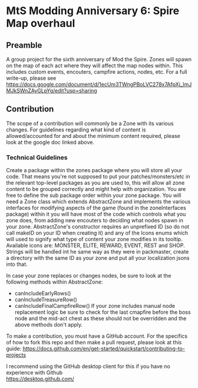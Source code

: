# MtS Modding Anniversary 6: Spire Map overhaul
## Preamble
A group project for the sixth anniversary of Mod the Spire. Zones will spawn on the map of each act where they will affect the map nodes within. This includes custom events, encouters, campfire actions, nodes, etc. For a full write-up, please see https://docs.google.com/document/d/1ecUm3TWngPBoLVC278x7AfpXj_ImJMJkSWnZAyGLpYg/edit?usp=sharing

## Contribution
The scope of a contribution will commonly be a Zone with its various changes. For guidelines regarding what kind of content is allowed/accounted for and about the minimum content required, please look at the google doc linked above.

### Technical Guidelines
Create a package within the zones package where you will store all your code. That means you're not supposed to put your patches/monsters/etc in the relevant top-level packages as you are used to, this will allow all zone content to be grouped correctly and might help with organization. You are free to define the sub package order within your zone package.
You will need a Zone class which extends AbstractZone and implements the various interfaces for modifying aspects of the game (found in the zoneInterfaces package) within it you will have most of the code which controls what you zone does, from adding new encouters to deciding what nodes spawn in your zone.
AbstractZone's constructor requires an unprefixed ID (so do not call makeID on your ID when creating it) and any of the Icons enums which will used to signify what type of content your zone modifies in its tooltip. Available icons are: MONSTER, ELITE, REWARD, EVENT, REST and SHOP.
Strings will be handled int he same way as they were in packmaster, create a directory with the same ID as your zone and put all your localization jsons into that.

In case your zone replaces or changes nodes, be sure to look at the following methods within AbstractZone:
- canIncludeEarlyRows()
- canIncludeTreasureRow()
- canIncludeFinalCampfireRow()
If your zone includes manual node replacement logic be sure to check for the last cmapfire before the boss node and the mid-act chest as these should not be overridden and the above methods don't apply.

To make a contribution, you must have a GitHub account. 
For the specifics of how to fork this repo and then make a pull request, please look at this guide:
https://docs.github.com/en/get-started/quickstart/contributing-to-projects  
  
I recommend using the GitHub desktop client for this if you have no experience with Github  
https://desktop.github.com/
